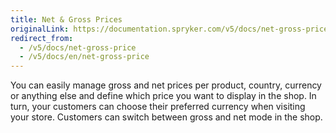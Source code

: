 ```yaml
---
title: Net & Gross Prices
originalLink: https://documentation.spryker.com/v5/docs/net-gross-price
redirect_from:
  - /v5/docs/net-gross-price
  - /v5/docs/en/net-gross-price
---
```


You can easily manage gross and net prices per product, country, currency or anything else and define which price you want to display in the shop. In turn, your customers can choose their preferred currency when visiting your store. Customers can switch between gross and net mode in the shop.
